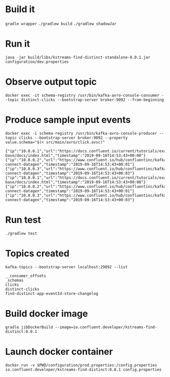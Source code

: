 # Build it 
`gradle wrapper`
`./gradlew build`
`./gradlew shadowJar`

# Run it 
`java -jar build/libs/kstreams-find-distinct-standalone-0.0.1.jar configuration/dev.properties`

# Observe output topic
`docker exec -it schema-registry /usr/bin/kafka-avro-console-consumer --topic distinct-clicks --bootstrap-server broker:9092 --from-beginning`

# Produce sample input events
`docker exec -i schema-registry /usr/bin/kafka-avro-console-producer --topic clicks --bootstrap-server broker:9092 --property value.schema="$(< src/main/avro/click.avsc)"`
```
{"ip":"10.0.0.1","url":"https://docs.confluent.io/current/tutorials/examples/kubernetes/gke-base/docs/index.html","timestamp":"2019-09-16T14:53:43+00:00"}
{"ip":"10.0.0.2","url":"https://www.confluent.io/hub/confluentinc/kafka-connect-datagen","timestamp":"2019-09-16T14:53:43+00:01"}
{"ip":"10.0.0.3","url":"https://www.confluent.io/hub/confluentinc/kafka-connect-datagen","timestamp":"2019-09-16T14:53:43+00:03"}
{"ip":"10.0.0.1","url":"https://docs.confluent.io/current/tutorials/examples/kubernetes/gke-base/docs/index.html","timestamp":"2019-09-16T14:53:43+00:00"}
{"ip":"10.0.0.2","url":"https://www.confluent.io/hub/confluentinc/kafka-connect-datagen","timestamp":"2019-09-16T14:53:43+00:01"}
{"ip":"10.0.0.3","url":"https://www.confluent.io/hub/confluentinc/kafka-connect-datagen","timestamp":"2019-09-16T14:53:43+00:03"}
```

# Run test 
`./gradlew test`

# Topics created
```
kafka-topics --bootstrap-server localhost:29092 --list

__consumer_offsets
_schemas
clicks
distinct-clicks
find-distinct-app-eventId-store-changelog
```

# Build docker image 
`gradle jibDockerBuild --image=io.confluent.developer/kstreams-find-distinct:0.0.1`

# Launch docker container 
`docker run -v $PWD/configuration/prod.properties:/config.properties io.confluent.developer/kstreams-find-distinct:0.0.1 config.properties`